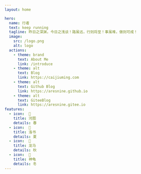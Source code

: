```yaml
---
layout: home

hero:
  name: 行者
  text: keep running
  tagline: 昨日之深渊，今日之浅谈！路虽远，行则将至！事虽难，做则可成！
  image:
    src: /logo.png
    alt: logo
  actions:
    - theme: brand
      text: About Me
      link: /introduce
    - theme: alt
      text: Blog
      link: https://caijiuming.com
    - theme: alt
      text: Github Blog
      link: https://aresnine.github.io
    - theme: alt
      text: GiteeBlog
      link: https://aresnine.gitee.io
features:
  - icon:  🥇
    title: 河图
    details: 春
  - icon:  🥈
    title: 洛书
    details: 夏
  - icon:  🥉
    title: 龙马
    details: 秋
  - icon:  🏅
    title: 神龟
    details: 冬
---
```



